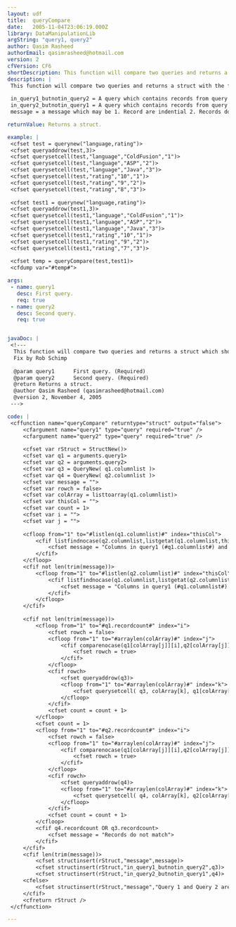 ```yaml
---
layout: udf
title:  queryCompare
date:   2005-11-04T23:06:19.000Z
library: DataManipulationLib
argString: "query1, query2"
author: Qasim Rasheed
authorEmail: qasimrasheed@hotmail.com
version: 2
cfVersion: CF6
shortDescription: This function will compare two queries and returns a struct which shows the difference between two queries if any.
description: |
 This function will compare two queries and returns a struct with the following keys
 
 in_query1_butnotin_query2 = A query which contains records from query 1 which are different than query 2.
 in_query2_butnotin_query1 = A query which contains records from query 2 which are different than query 1.
 message = a message which may be 1. Record are indential 2. Records do not match or 3. Query 1 had different nummber of columns than query 2.

returnValue: Returns a struct.

example: |
 <cfset test = querynew("language,rating")>
 <cfset queryaddrow(test,3)>
 <cfset querysetcell(test,"language","ColdFusion","1")>
 <cfset querysetcell(test,"language","ASP","2")>
 <cfset querysetcell(test,"language","Java","3")>
 <cfset querysetcell(test,"rating","10","1")>
 <cfset querysetcell(test,"rating","9","2")>
 <cfset querysetcell(test,"rating","8","3")>
 
 <cfset test1 = querynew("language,rating")>
 <cfset queryaddrow(test1,3)>
 <cfset querysetcell(test1,"language","ColdFusion","1")>
 <cfset querysetcell(test1,"language","ASP","2")>
 <cfset querysetcell(test1,"language","Java","3")>
 <cfset querysetcell(test1,"rating","10","1")>
 <cfset querysetcell(test1,"rating","9","2")>
 <cfset querysetcell(test1,"rating","7","3")>
     
 <cfset temp = queryCompare(test,test1)>
 <cfdump var="#temp#">

args:
 - name: query1
   desc: First query.
   req: true
 - name: query2
   desc: Second query.
   req: true


javaDoc: |
 <!---
  This function will compare two queries and returns a struct which shows the difference between two queries if any.
  Fix by Rob Schimp
  
  @param query1      First query. (Required)
  @param query2      Second query. (Required)
  @return Returns a struct. 
  @author Qasim Rasheed (qasimrasheed@hotmail.com) 
  @version 2, November 4, 2005 
 --->

code: |
 <cffunction name="queryCompare" returntype="struct" output="false">
     <cfargument name="query1" type="query" required="true" />
     <cfargument name="query2" type="query" required="true" />
     
     <cfset var rStruct = StructNew()>
     <cfset var q1 = arguments.query1>
     <cfset var q2 = arguments.query2>
     <cfset var q3 = QueryNew( q1.columnlist )>
     <cfset var q4 = QueryNew( q2.columnlist )>
     <cfset var message = "">
     <cfset var rowch = false>
     <cfset var colArray = listtoarray(q1.columnlist)>
     <cfset var thisCol = "">
     <cfset var count = 1>
     <cfset var i = "">
     <cfset var j = "">
     
     <cfloop from="1" to="#listlen(q1.columnlist)#" index="thisCol">
         <cfif listfindnocase(q2.columnlist,listgetat(q1.columnlist,thisCol)) eq 0>
             <cfset message = "Columns in query1 (#q1.columnlist#) and query2 (#q2.columnlist#) doesn't match">
         </cfif>
     </cfloop>
     <cfif not len(trim(message))>
         <cfloop from="1" to="#listlen(q2.columnlist)#" index="thisCol">
             <cfif listfindnocase(q1.columnlist,listgetat(q2.columnlist,thisCol)) eq 0>
                 <cfset message = "Columns in query1 (#q1.columnlist#) and query2 (#q2.columnlist#) doesn't match">
             </cfif>
         </cfloop>
     </cfif> 
     
     <cfif not len(trim(message))>
         <cfloop from="1" to="#q1.recordcount#" index="i">
             <cfset rowch = false>
             <cfloop from="1" to="#arraylen(colArray)#" index="j">
                 <cfif comparenocase(q1[colArray[j]][i],q2[colArray[j]][i])>
                     <cfset rowch = true>
                 </cfif>
             </cfloop>
             <cfif rowch>
                 <cfset queryaddrow(q3)>
                 <cfloop from="1" to="#arraylen(colArray)#" index="k">
                     <cfset querysetcell( q3, colArray[k], q1[colArray[k]][count] )>
                 </cfloop>
             </cfif>
             <cfset count = count + 1>
         </cfloop>
         <cfset count = 1>
         <cfloop from="1" to="#q2.recordcount#" index="i">
             <cfset rowch = false>
             <cfloop from="1" to="#arraylen(colArray)#" index="j">
                 <cfif comparenocase(q1[colArray[j]][i],q2[colArray[j]][i])>
                     <cfset rowch = true>
                 </cfif>
             </cfloop>
             <cfif rowch>
                 <cfset queryaddrow(q4)>
                 <cfloop from="1" to="#arraylen(colArray)#" index="k">
                     <cfset querysetcell( q4, colArray[k], q2[colArray[k]][count] )>
                 </cfloop>
             </cfif>
             <cfset count = count + 1>
         </cfloop>
         <cfif q4.recordcount OR q3.recordcount>
             <cfset message = "Records do not match">
         </cfif>
     </cfif>
     <cfif len(trim(message))>
         <cfset structinsert(rStruct,"message",message)>
         <cfset structinsert(rStruct,"in_query1_butnotin_query2",q3)>
         <cfset structinsert(rStruct,"in_query2_butnotin_query1",q4)>
     <cfelse>
         <cfset structinsert(rStruct,"message","Query 1 and Query 2 are identical")>
     </cfif>
     <cfreturn rStruct />
 </cffunction>

---
```


